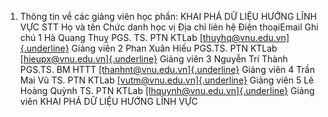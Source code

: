 1. Thông tin về các giảng viên học phần: KHAI PHÁ DỮ LIỆU HƯỚNG LĨNH VỰC
STT Họ và tên Chức danh học vị Địa chỉ liên hệ Điện thoạiEmail Ghi chú 1 Hà Quang Thuỵ PGS. TS. PTN KTLab [[thuyhq\@vnu.edu.vn]{.underline}](mailto:thuyhq@vnu.edu.vn) Giảng viên
2 Phan Xuân Hiếu PGS.TS. PTN KTLab [[hieupx\@vnu.edu.vn]{.underline}](mailto:hieupx@vnu.edu.vn) Giảng viên
3 Nguyễn Trí Thành PGS.TS. BM HTTT [[thanhnt\@vnu.edu.vn]{.underline}](mailto:thanhnt@vnu.edu.vn) Giảng viên
4 Trần Mai Vũ TS. PTN KTLab [[vutm\@vnu.edu.vn]{.underline}](mailto:vutm@vnu.edu.vn) Giảng viên
5 Lê Hoàng Quỳnh TS. PTN KTLab [[lhquynh\@vnu.edu.vn]{.underline}](mailto:lhquynh@vnu.edu.vn) Giảng viên
KHAI PHÁ DỮ LIỆU HƯỚNG LĨNH VỰC
